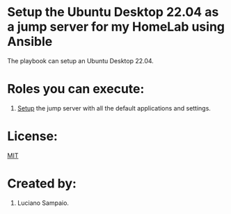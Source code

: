 # Setup the Ubuntu Desktop 22.04 as a jump server for my HomeLab using Ansible

The playbook can setup an Ubuntu Desktop 22.04.

# Roles you can execute:
1. [Setup](roles/setup-machine/README.md) the jump server with all the default applications and settings.

# License:

[MIT](LICENSE "MIT License")

# Created by: 

1. Luciano Sampaio.
